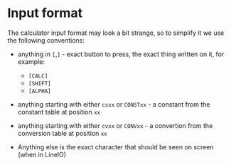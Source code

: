 # Input format

The calculator input format may look a bit strange, so to simplify it we use the following conventions:

* anything in `[`,`]` - exact button to press, the exact thing written on it, for example:
    * `[CALC]`
    * `[SHIFT]`
    * `[ALPHA]`

* anything starting with either `csxx` or `CONSTxx` - a constant from the constant table at position `xx`

* anything starting with either `cvxx` or `CONVxx` - a convertion from the conversion table at position `xx`

* Anything else is the exact character that should be seen on screen (when in LineIO)
